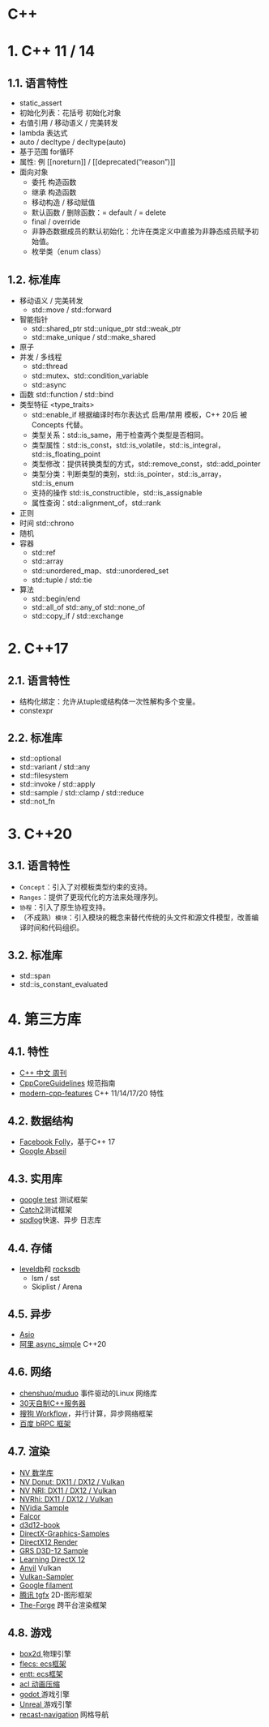 # C++

# 1. C++ 11 / 14

## 1.1. 语言特性

+ static_assert
+ 初始化列表：花括号 初始化对象
+ 右值引用 / 移动语义 / 完美转发
+ lambda 表达式
+ auto / decltype / decltype(auto)
+ 基于范围 for循环
+ 属性: 例 [[noreturn]] / [[deprecated(“reason”)]]
+ 面向对象
    - 委托 构造函数
    - 继承 构造函数
    - 移动构造 / 移动赋值
    - 默认函数 / 删除函数：= default / = delete 
    - final / override
    - 非静态数据成员的默认初始化：允许在类定义中直接为非静态成员赋予初始值。
    - 枚举类（enum class）

## 1.2. 标准库

+ 移动语义 / 完美转发
    - std::move / std::forward
+ 智能指针
    - std::shared_ptr std::unique_ptr std::weak_ptr
    - std::make_unique / std::make_shared
+ 原子 <atomic>
+ 并发 / 多线程
    - std::thread
    - std::mutex、std::condition_variable
    - std::async
+ 函数 std::function / std::bind
+ 类型特征 <type_traits>
    - std::enable_if 根据编译时布尔表达式 启用/禁用 模板，C++ 20后 被 Concepts 代替。
    - 类型关系：std::is_same，用于检查两个类型是否相同。
    - 类型属性：std::is_const，std::is_volatile，std::is_integral，std::is_floating_point
    - 类型修改：提供转换类型的方式，std::remove_const，std::add_pointer
    - 类型分类：判断类型的类别，std::is_pointer，std::is_array，std::is_enum
    - 支持的操作 std::is_constructible，std::is_assignable
    - 属性查询：std::alignment_of，std::rank
+ 正则 <regex> 
+ 时间 std::chrono
+ 随机 <random> 
+ 容器
    - std::ref
    - std::array
    - std::unordered_map、std::unordered_set
    - std::tuple / std::tie
+ 算法
    - std::begin/end
    - std::all_of std::any_of std::none_of
    - std::copy_if / std::exchange

# 2. C++17

## 2.1. 语言特性

+ 结构化绑定：允许从tuple或结构体一次性解构多个变量。
+ constexpr

## 2.2. 标准库

+ std::optional
+ std::variant / std::any
+ std::filesystem
+ std::invoke / std::apply
+ std::sample / std::clamp / std::reduce
+ std::not_fn

# 3. C++20

## 3.1. 语言特性

+ `Concept`：引入了对模板类型约束的支持。
+ `Ranges`：提供了更现代化的方法来处理序列。
+ `协程`：引入了原生协程支持。
+ （不成熟）`模块`：引入模块的概念来替代传统的头文件和源文件模型，改善编译时间和代码组织。

## 3.2. 标准库

+ std::span
+ std::is_constant_evaluated

# 4. 第三方库

## 4.1. 特性

+ [C++ 中文 周刊](https://github.com/wanghenshui/cppweeklynews) 
+ [CppCoreGuidelines](https://github.com/lynnboy/CppCoreGuidelines-zh-CN/blob/master/CppCoreGuidelines-zh-CN.md) 规范指南
+ [modern-cpp-features](https://github.com/AnthonyCalandra/modern-cpp-features) C++ 11/14/17/20 特性

## 4.2. 数据结构

+ [Facebook Folly](https://github.com/facebook/folly)，基于C++ 17
+ [Google Abseil](https://abseil.io/docs/cpp/)

## 4.3. 实用库

+ [google test](https://github.com/google/googletest) 测试框架
+ [Catch2](https://github.com/catchorg/Catch2)测试框架
+ [spdlog](https://github.com/gabime/spdlog)快速、异步 日志库

## 4.4. 存储

+ [leveldb](https://github.com/google/leveldb)和 [rocksdb ](https://github.com/facebook/rocksdb)
    - lsm / sst
    - Skiplist / Arena

## 4.5. 异步

+ [Asio](https://think-async.com/Asio/)
+ [阿里 async_simple](https://github.com/alibaba/async_simple)  C++20

## 4.6. 网络

+ [chenshuo/muduo](https://github.com/chenshuo/muduo) 事件驱动的Linux 网络库
+ [30天自制C++服务器](https://github.com/yuesong-feng/30dayMakeCppServer)
+ [搜狗 Workflow](https://github.com/sogou/workflow)，并行计算，异步网络框架
+ [百度 bRPC 框架](https://github.com/apache/brpc)

## 4.7. 渲染

+ [NV 数学库](https://github.com/NVIDIAGameWorks/MathLib)
+ [NV Donut: DX11 / DX12 / Vulkan](https://github.com/NVIDIAGameWorks/donut)
+ [NV NRI: DX11 / DX12 / Vulkan](https://github.com/NVIDIAGameWorks/NRI)
+ [NVRhi: DX11 / DX12 / Vulkan](https://github.com/NVIDIAGameWorks/nvrhi)
+ [NVidia Sample](https://github.com/nvpro-samples)
+ [Falcor](https://github.com/NVIDIAGameWorks/Falcor)
+ [d3d12-book](https://github.com/d3dcoder/d3d12book.git)
+ [DirectX-Graphics-Samples](https://github.com/microsoft/DirectX-Graphics-Samples)
+ [DirectX12 Render](https://github.com/Bubble888/DirectX12Renderer.git)
+ [GRS D3D-12 Sample](https://github.com/GamebabyRockSun/GRSD3D12Sample.git)
+ [Learning DirectX 12](https://github.com/jpvanoosten/LearningDirectX12.git)
+ [Anvil](https://github.com/GPUOpen-Archive/Anvil) Vulkan 
+ [Vulkan-Sampler](https://github.com/SaschaWillems/Vulkan.git) 
+ [Google filament](https://github.com/google/filament)
+ [腾讯 tgfx](https://github.com/Tencent/tgfx) 2D-图形框架
+ [The-Forge](https://github.com/ConfettiFX/The-Forge.git) 跨平台渲染框架

## 4.8. 游戏

+ [box2d ](https://github.com/erincatto/box2d)物理引擎
+ [flecs: ecs框架](https://github.com/SanderMertens/flecs)
+ [entt: ecs框架](https://github.com/skypjack/entt)
+ [acl 动画压缩](https://github.com/nfrechette/acl) 
+ [godot ](https://github.com/godotengine/godot)游戏引擎
+ [Unreal ](https://github.com/EpicGames/UnrealEngine)游戏引擎
+ [recast-navigation](https://github.com/recastnavigation) 网格导航